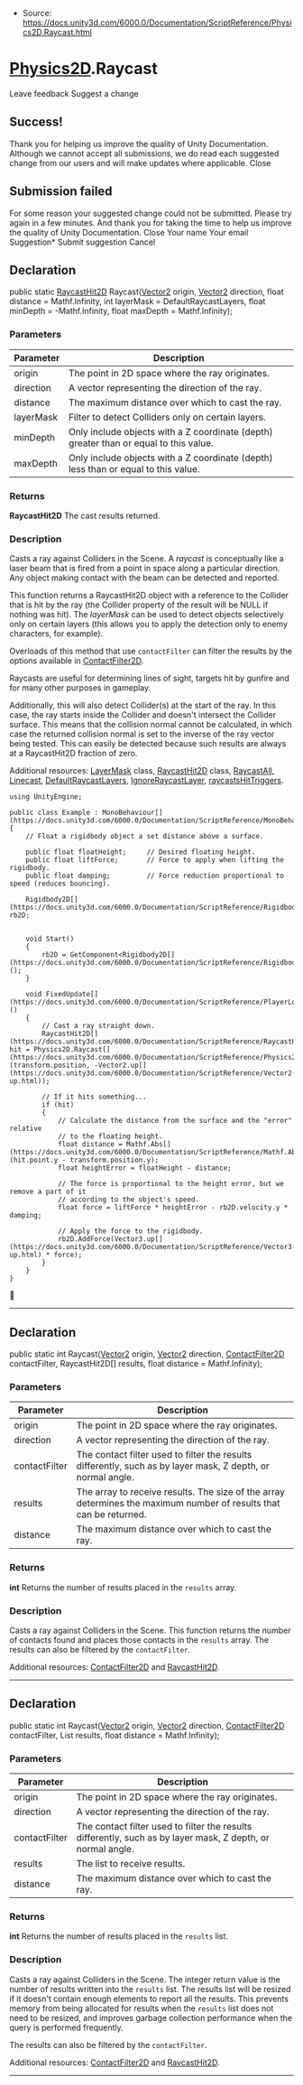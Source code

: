 * Source: https://docs.unity3d.com/6000.0/Documentation/ScriptReference/Physics2D.Raycast.html

#  [Physics2D](https://docs.unity3d.com/6000.0/Documentation/ScriptReference/Physics2D.html).Raycast
Leave feedback
Suggest a change
## Success!
Thank you for helping us improve the quality of Unity Documentation. Although we cannot accept all submissions, we do read each suggested change from our users and will make updates where applicable.
Close
## Submission failed
For some reason your suggested change could not be submitted. Please <a>try again</a> in a few minutes. And thank you for taking the time to help us improve the quality of Unity Documentation.
Close
Your name Your email Suggestion* Submit suggestion
Cancel
## Declaration
public static [RaycastHit2D](https://docs.unity3d.com/6000.0/Documentation/ScriptReference/RaycastHit2D.html) Raycast([Vector2](https://docs.unity3d.com/6000.0/Documentation/ScriptReference/Vector2.html) origin, [Vector2](https://docs.unity3d.com/6000.0/Documentation/ScriptReference/Vector2.html) direction, float distance = Mathf.Infinity, int layerMask = DefaultRaycastLayers, float minDepth = -Mathf.Infinity, float maxDepth = Mathf.Infinity); 
### Parameters
Parameter | Description  
---|---  
origin | The point in 2D space where the ray originates.  
direction | A vector representing the direction of the ray.  
distance | The maximum distance over which to cast the ray.  
layerMask | Filter to detect Colliders only on certain layers.  
minDepth | Only include objects with a Z coordinate (depth) greater than or equal to this value.  
maxDepth | Only include objects with a Z coordinate (depth) less than or equal to this value.  
### Returns
**RaycastHit2D** The cast results returned. 
### Description
Casts a ray against Colliders in the Scene.
A _raycast_ is conceptually like a laser beam that is fired from a point in space along a particular direction. Any object making contact with the beam can be detected and reported.  
  
This function returns a RaycastHit2D object with a reference to the Collider that is hit by the ray (the Collider property of the result will be NULL if nothing was hit). The _layerMask_ can be used to detect objects selectively only on certain layers (this allows you to apply the detection only to enemy characters, for example).  
  
Overloads of this method that use `contactFilter` can filter the results by the options available in [ContactFilter2D](https://docs.unity3d.com/6000.0/Documentation/ScriptReference/ContactFilter2D.html).  
  
Raycasts are useful for determining lines of sight, targets hit by gunfire and for many other purposes in gameplay.  
  
Additionally, this will also detect Collider(s) at the start of the ray. In this case, the ray starts inside the Collider and doesn't intersect the Collider surface. This means that the collision normal cannot be calculated, in which case the returned collision normal is set to the inverse of the ray vector being tested. This can easily be detected because such results are always at a RaycastHit2D fraction of zero.  
  
Additional resources: [LayerMask](https://docs.unity3d.com/6000.0/Documentation/ScriptReference/LayerMask.html) class, [RaycastHit2D](https://docs.unity3d.com/6000.0/Documentation/ScriptReference/RaycastHit2D.html) class, [RaycastAll](https://docs.unity3d.com/6000.0/Documentation/ScriptReference/Physics2D.RaycastAll.html), [Linecast](https://docs.unity3d.com/6000.0/Documentation/ScriptReference/Physics2D.Linecast.html), [DefaultRaycastLayers](https://docs.unity3d.com/6000.0/Documentation/ScriptReference/Physics2D.DefaultRaycastLayers.html), [IgnoreRaycastLayer](https://docs.unity3d.com/6000.0/Documentation/ScriptReference/Physics2D.IgnoreRaycastLayer.html), [raycastsHitTriggers](https://docs.unity3d.com/6000.0/Documentation/ScriptReference/Physics2D-raycastsHitTriggers.html).
```
using UnityEngine;  
  
public class Example : MonoBehaviour[](https://docs.unity3d.com/6000.0/Documentation/ScriptReference/MonoBehaviour.html)
{
    // Float a rigidbody object a set distance above a surface.  
  
    public float floatHeight;     // Desired floating height.
    public float liftForce;       // Force to apply when lifting the rigidbody.
    public float damping;         // Force reduction proportional to speed (reduces bouncing).  
  
    Rigidbody2D[](https://docs.unity3d.com/6000.0/Documentation/ScriptReference/Rigidbody2D.html) rb2D;  
  

    void Start()
    {
        rb2D = GetComponent<Rigidbody2D[](https://docs.unity3d.com/6000.0/Documentation/ScriptReference/Rigidbody2D.html)>();
    }  
  
    void FixedUpdate[](https://docs.unity3d.com/6000.0/Documentation/ScriptReference/PlayerLoop.FixedUpdate.html)()
    {
        // Cast a ray straight down.
        RaycastHit2D[](https://docs.unity3d.com/6000.0/Documentation/ScriptReference/RaycastHit2D.html) hit = Physics2D.Raycast[](https://docs.unity3d.com/6000.0/Documentation/ScriptReference/Physics2D.Raycast.html)(transform.position, -Vector2.up[](https://docs.unity3d.com/6000.0/Documentation/ScriptReference/Vector2-up.html));  
  
        // If it hits something...
        if (hit)
        {
            // Calculate the distance from the surface and the "error" relative
            // to the floating height.
            float distance = Mathf.Abs[](https://docs.unity3d.com/6000.0/Documentation/ScriptReference/Mathf.Abs.html)(hit.point.y - transform.position.y);
            float heightError = floatHeight - distance;  
  
            // The force is proportional to the height error, but we remove a part of it
            // according to the object's speed.
            float force = liftForce * heightError - rb2D.velocity.y * damping;  
  
            // Apply the force to the rigidbody.
            rb2D.AddForce(Vector3.up[](https://docs.unity3d.com/6000.0/Documentation/ScriptReference/Vector3-up.html) * force);
        }
    }
}

```

* * *
## Declaration
public static int Raycast([Vector2](https://docs.unity3d.com/6000.0/Documentation/ScriptReference/Vector2.html) origin, [Vector2](https://docs.unity3d.com/6000.0/Documentation/ScriptReference/Vector2.html) direction, [ContactFilter2D](https://docs.unity3d.com/6000.0/Documentation/ScriptReference/ContactFilter2D.html) contactFilter, RaycastHit2D[] results, float distance = Mathf.Infinity); 
### Parameters
Parameter | Description  
---|---  
origin | The point in 2D space where the ray originates.  
direction | A vector representing the direction of the ray.  
contactFilter | The contact filter used to filter the results differently, such as by layer mask, Z depth, or normal angle.  
results | The array to receive results. The size of the array determines the maximum number of results that can be returned.  
distance | The maximum distance over which to cast the ray.  
### Returns
**int** Returns the number of results placed in the `results` array. 
### Description
Casts a ray against Colliders in the Scene.
This function returns the number of contacts found and places those contacts in the `results` array. The results can also be filtered by the `contactFilter`.  
  
Additional resources: [ContactFilter2D](https://docs.unity3d.com/6000.0/Documentation/ScriptReference/ContactFilter2D.html) and [RaycastHit2D](https://docs.unity3d.com/6000.0/Documentation/ScriptReference/RaycastHit2D.html).
* * *
## Declaration
public static int Raycast([Vector2](https://docs.unity3d.com/6000.0/Documentation/ScriptReference/Vector2.html) origin, [Vector2](https://docs.unity3d.com/6000.0/Documentation/ScriptReference/Vector2.html) direction, [ContactFilter2D](https://docs.unity3d.com/6000.0/Documentation/ScriptReference/ContactFilter2D.html) contactFilter, List<RaycastHit2D> results, float distance = Mathf.Infinity); 
### Parameters
Parameter | Description  
---|---  
origin | The point in 2D space where the ray originates.  
direction | A vector representing the direction of the ray.  
contactFilter | The contact filter used to filter the results differently, such as by layer mask, Z depth, or normal angle.  
results | The list to receive results.  
distance | The maximum distance over which to cast the ray.  
### Returns
**int** Returns the number of results placed in the `results` list. 
### Description
Casts a ray against Colliders in the Scene.
The integer return value is the number of results written into the `results` list. The results list will be resized if it doesn't contain enough elements to report all the results. This prevents memory from being allocated for results when the `results` list does not need to be resized, and improves garbage collection performance when the query is performed frequently.  
  
The results can also be filtered by the `contactFilter`.  
  
Additional resources: [ContactFilter2D](https://docs.unity3d.com/6000.0/Documentation/ScriptReference/ContactFilter2D.html) and [RaycastHit2D](https://docs.unity3d.com/6000.0/Documentation/ScriptReference/RaycastHit2D.html).
* * *
